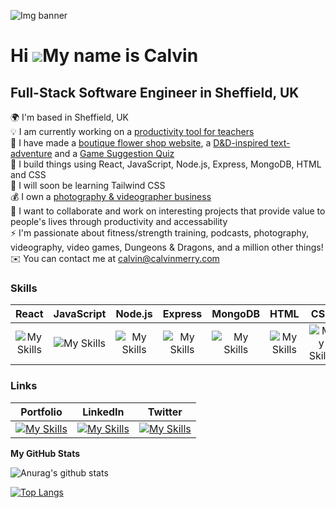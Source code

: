 ![Img banner](https://i.imgur.com/Fhk9Hdc.png)

Hi ![](https://user-images.githubusercontent.com/18350557/176309783-0785949b-9127-417c-8b55-ab5a4333674e.gif)My name is Calvin
==============================================================================================================================


Full-Stack Software Engineer in Sheffield, UK
---------------------------------------------

🌍 I'm based in Sheffield, UK </br>
💡 I am currently working on a [productivity tool for teachers](https://github.com/CodeByCalvin/Jigsaw-Puzzle-Tracker)</br>
🚀 I have made a [boutique flower shop website](http://github.com/CodeByCalvin/The-Flower-Collective-Website), a [D&D-inspired text-adventure](https://github.com/CodeByCalvin/DnD-Text-Adventure) and a [Game Suggestion Quiz](https://github.com/CodeByCalvin/Quiz-App)</br>
🧠   I build things using React, JavaScript, Node.js, Express, MongoDB, HTML and CSS</br>
📖   I will soon be learning Tailwind CSS</br>
💰   I own a [photography & videographer business](https://www.instagram.com/calvinmerryproductions/)</br>
🤝   I want to collaborate and work on interesting projects that provide value to people's lives through productivity and accessability</br>
⚡   I'm passionate about fitness/strength training, podcasts, photography, videography, video games, Dungeons & Dragons, and a million other things!</br>
✉️   You can contact me at [calvin@calvinmerry.com](mailto:calvin@calvinmerry.com)</br>
<!-- 🚀   I'm currently working on [a boutique flower shop website](http://github.com/CodeByCalvin/The-Flower-Collective-Website)</br> -->

### Skills

React | JavaScript | Node.js | Express | MongoDB | HTML | CSS | Bootstrap | Figma | Git | Photoshop | Postman
:----:|:----------:|:-------:|:-------:|:------:|:----:|:---:|:---------:|:-----:|:--:|:--------:|:------:
![My Skills](https://skillicons.dev/icons?i=react)| ![My Skills](https://skillicons.dev/icons?i=javascript) | ![My Skills](https://skillicons.dev/icons?i=nodejs) | ![My Skills](https://skillicons.dev/icons?i=express) | ![My Skills](https://skillicons.dev/icons?i=mongodb) | ![My Skills](https://skillicons.dev/icons?i=html) | ![My Skills](https://skillicons.dev/icons?i=css) | ![My Skills](https://skillicons.dev/icons?i=bootstrap) | ![My Skills](https://skillicons.dev/icons?i=figma) | ![My Skills](https://skillicons.dev/icons?i=git) | ![My Skills](https://skillicons.dev/icons?i=photoshop) | ![My Skills](https://skillicons.dev/icons?i=postman)


### Links

Portfolio | LinkedIn | Twitter
:----: | :----------: | :-------:
[![My Skills](https://skillicons.dev/icons?i=vscode)](https://calvinmerry.dev) | [![My Skills](https://skillicons.dev/icons?i=linkedin)](https://www.linkedin.com/in/calvin-merry) | [![My Skills](https://skillicons.dev/icons?i=twitter)](https://twitter.com/CodeByCalvin)


<b>My GitHub Stats</b>

![Anurag's github stats](https://github-readme-stats.vercel.app/api?username=CodeByCalvin)

[![Top Langs](https://github-readme-stats.vercel.app/api/top-langs/?username=anuraghazra&layout=compact)](https://github.com/anuraghazra/github-readme-stats)




